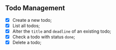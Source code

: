 ## Todo Management

- [x] Create a new todo;
- [x] List all todos;
- [x] Alter the `title` and `deadline` of an existing todo;
- [x] Check a todo with status `done`;
- [x] Delete a todo;